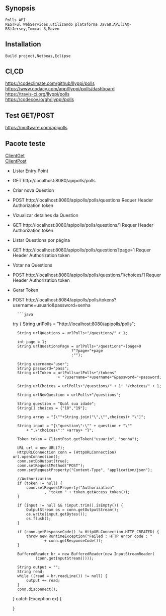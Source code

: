 ## Synopsis  
    Polls API
    RESTFul WebServices,utilizando plataforma Java8,API(JAX-RS)Jersey,Tomcat 8,Maven

## Installation
    Build project,Netbeas,Eclipse

## CI,CD
   https://codeclimate.com/github/llyppi/polls
   <br>https://www.codacy.com/app/llyppi/polls/dashboard
   <br>https://travis-ci.org/llyppi/polls
   <br>https://codecov.io/gh/llyppi/polls

## Test GET/POST
  https://multware.com/apipolls

## Pacote teste 
</tab>[ClientGet](../blob/master/src/main/java/com/app/client/ClientGet.java)
    <br>[ClientPost](../blob/master/src/main/java/com/app/client/ClientPost.java)

* Listar Entry Point 
* GET http://localhost:8080/apipolls/polls
* Criar nova Question
* POST http://localhost:8080/apipolls/polls/questions   Requer Header Authorization token 
* Vizualizar detalhes da Question
* GET http://localhost:8080/apipolls/polls/questions/1    Requer Header Authorization token 
* Listar Questions por página
* GET http://localhost:8080/apipolls/polls/questions?page=1   Requer Header Authorization token 
* Votar na Questions
* POST http://localhost:8080/apipolls/polls/questions/1/choices/1   Requer Header Authorization token 
* Gerar Token
* POST http://localhost:8084/apipolls/polls/tokens?username=usuario&password=senha            


        ```java
    try {
        String urlPolls = "http://localhost:8080/apipolls/polls";

        String urlQuestions = urlPolls+"/questions/" + 1; 

        int page = 1;
        String urlQuestionsPage = urlPolls+"/questions"+(page>0
                                ?"?page="+page
                                :""); 

        String username="user";
        String password="pass";
        String urlToken = urlPollsurlPolls+"/tokens"
                          + "?username="+username+"&password="+password;

        String urlChoices = urlPolls+"/questions/" + 1+ "/choices/" + 1;

        String urlNewQuestion = urlPolls+"/questions";

        String question = "Qual sua idade";
        String[] choices = {"18","19"};

        String array = "[\""+String.join("\",\"",choices)+ "\"]"; 

        String input = "{\"question\":\"" + question + "\""
            + ",\"choices\":" +array+ "}";

        Token token = ClientPost.getToken("usuario", "senha");

        URL url = new URL(?);
        HttpURLConnection conn = (HttpURLConnection) url.openConnection();
        conn.setDoOutput(true);
        conn.setRequestMethod("POST");
        conn.setRequestProperty("Content-Type", "application/json");

        //Authorization
        if (token != null) {
            conn.setRequestProperty("Authorization"
                    , "token " + token.getAccess_token());
        }

        if (input != null && !input.trim().isEmpty()) {
            OutputStream os = conn.getOutputStream();
            os.write(input.getBytes());
            os.flush();
        }

        if (conn.getResponseCode() != HttpURLConnection.HTTP_CREATED) {
            throw new RuntimeException("Failed : HTTP error code : "
                    + conn.getResponseCode());
        }

        BufferedReader br = new BufferedReader(new InputStreamReader(
                (conn.getInputStream())));

        String output = "";
        String read;
        while ((read = br.readLine()) != null) {
            output += read;
        }
        conn.disconnect();

    } catch (Exception ex) {

    }
    ```    
